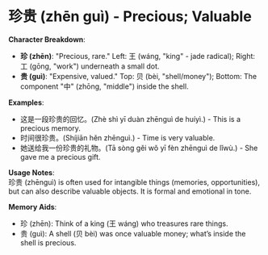 # **珍贵 (zhēn guì) - Precious; Valuable**

**Character Breakdown**:  
- **珍 (zhēn)**: "Precious, rare." Left: 王 (wáng, "king" - jade radical); Right: 工 (gōng, "work") underneath a small dot.  
- **贵 (guì)**: "Expensive, valued." Top: 贝 (bèi, "shell/money"); Bottom: The component "中" (zhōng, "middle") inside the shell.

**Examples**:  
- 这是一段珍贵的回忆。(Zhè shì yī duàn zhēnguì de huíyì.) - This is a precious memory.  
- 时间很珍贵。(Shíjiān hěn zhēnguì.) - Time is very valuable.  
- 她送给我一份珍贵的礼物。(Tā sòng gěi wǒ yī fèn zhēnguì de lǐwù.) - She gave me a precious gift.

**Usage Notes**:  
珍贵 (zhēnguì) is often used for intangible things (memories, opportunities), but can also describe valuable objects. It is formal and emotional in tone.

**Memory Aids**:  
- 珍 (zhēn): Think of a king (王 wáng) who treasures rare things.  
- 贵 (guì): A shell (贝 bèi) was once valuable money; what’s inside the shell is precious.